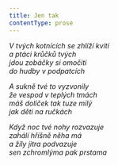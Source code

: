 ```yaml
---
title: Jen tak
contentType: prose
---
```


_V tvých kotnících se zhlíží kvítí  
a ptáci krůčků tvých  
jdou zobáčky si omočiti  
do hudby v podpatcích_

  

_A sukně tvé to vyzvonily  
že vespod v teplých tmách  
máš dolíček tak tuze milý  
jak děti na ručkách_

  

_Když noc tvé nohy rozvazuje  
zahálí hříšně něha má  
a žíly jitra podvazuje  
sen zchromlýma pak prstama_
